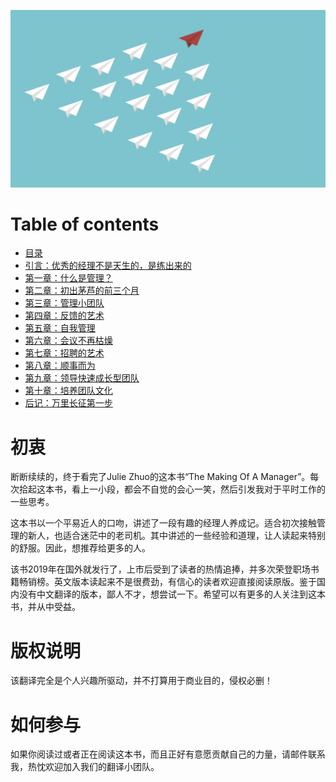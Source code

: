 
![](./assets/cover.jpg)


# Table of contents

* [目录](README.md)
* [引言：优秀的经理不是天生的，是练出来的](introduction.md)
* [第一章：什么是管理？](chapter-1.md)
* [第二章：初出茅芦的前三个月](chapter-2.md)
* [第三章：管理小团队](chapter-3.md)
* [第四章：反馈的艺术](chapter-4.md)
* [第五章：自我管理](chapter-5.md)
* [第六章：会议不再枯燥](chapter-6.md)
* [第七章：招聘的艺术](chapter-7.md)
* [第八章：顺事而为](chapter-8.md)
* [第九章：领导快速成长型团队](chapter-9.md)
* [第十章：培养团队文化](chapter-10.md)
* [后记：万里长征第一步](epilogue.md)

# 初衷

断断续续的，终于看完了Julie Zhuo的这本书“The Making Of A Manager”。每次拾起这本书，看上一小段，都会不自觉的会心一笑，然后引发我对于平时工作的一些思考。

这本书以一个平易近人的口吻，讲述了一段有趣的经理人养成记。适合初次接触管理的新人，也适合迷茫中的老司机。其中讲述的一些经验和道理，让人读起来特别的舒服。因此，想推荐给更多的人。

该书2019年在国外就发行了，上市后受到了读者的热情追捧，并多次荣登职场书籍畅销榜。英文版本读起来不是很费劲，有信心的读者欢迎直接阅读原版。鉴于国内没有中文翻译的版本，鄙人不才，想尝试一下。希望可以有更多的人关注到这本书，并从中受益。

# 版权说明

该翻译完全是个人兴趣所驱动，并不打算用于商业目的，侵权必删！

# 如何参与

如果你阅读过或者正在阅读这本书，而且正好有意愿贡献自己的力量，请邮件联系我，热忱欢迎加入我们的翻译小团队。
